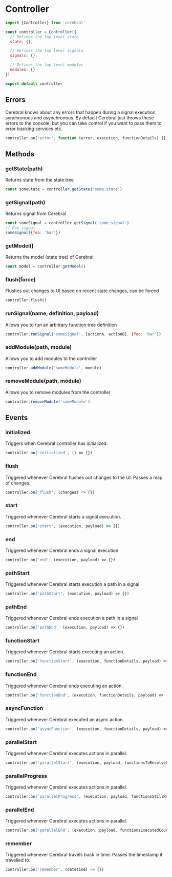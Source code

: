 # Controller

```js
import {Controller} from 'cerebral'

const controller = Controller({
  // Defines the top level state
  state: {},

  // Defines the top level signals
  signals: {},

  // Defines the top level modules
  modules: {}
})

export default controller
```

## Errors
Cerebral knows about any errors that happen during a signal execution, synchronous and asynchronous. By default Cerebral just throws these errors to the console, but you can take control if you want to pass them to error tracking services etc.

```js
controller.on('error', function (error, execution, functionDetails) {})
```

## Methods

### getState(path)
Returns state from the state tree

```js
const someState = controller.getState('some.state')
```

### getSignal(path)
Returns signal from Cerebral

```js
const someSignal = controller.getSignal('some.signal')
// Run signal
someSignal({foo: 'bar'})
```

### getModel()
Returns the model (state tree) of Cerebral

```js
const model = controller.getModel()
```

### flush(force)
Flushes out changes to UI based on recent state changes, can be forced

```js
controller.flush()
```

### runSignal(name, definition, payload)
Allows you to run an arbitrary function tree definition

```js
controller.runSignal('someSignal', [actionA, actionB], {foo: 'bar'})
```

### addModule(path, module)
Allows you to add modules to the controller

```js
controller.addModule('someModule', module)
```

### removeModule(path, module)
Allows you to remove modules from the controller

```js
controller.removeModule('someModule')
```

## Events

### initialized
Triggers when Cerebral controller has initialized.

```js
controller.on('initialized', () => {})
```

### flush
Triggered whenever Cerebral flushes out changes to the UI. Passes a map of changes.

```js
controller.on('flush', (changes) => {})
```

### start
Triggered whenever Cerebral starts a signal execution.

```js
controller.on('start', (execution, payload) => {})
```

### end
Triggered whenever Cerebral ends a signal execution.

```js
controller.on('end', (execution, payload) => {})
```

### pathStart
Triggered whenever Cerebral starts execution a path in a signal

```js
controller.on('pathStart', (execution, payload) => {})
```

### pathEnd
Triggered whenever Cerebral ends execution a path in a signal

```js
controller.on('pathEnd', (execution, payload) => {})
```

### functionStart
Triggered whenever Cerebral starts executing an action.

```js
controller.on('functionStart', (execution, functionDetails, payload) => {})
```

### functionEnd
Triggered whenever Cerebral ends executing an action.

```js
controller.on('functionEnd', (execution, functionDetails, payload) => {})
```

### asyncFunction
Triggered whenever Cerebral executed an async action.

```js
controller.on('asyncFunction', (execution, functionDetails, payload) => {})
```

### parallelStart
Triggered whenever Cerebral executes actions in parallel.

```js
controller.on('parallelStart', (execution, payload, functionsToResolveCount) => {})
```

### parallelProgress
Triggered whenever Cerebral executes actions in parallel.

```js
controller.on('parallelProgress', (execution, payload, functionsStillResolvingCount) => {})
```

### parallelEnd
Triggered whenever Cerebral executes actions in parallel.

```js
controller.on('parallelEnd', (execution, payload, functionsExecutedCount) => {})
```

### remember
Triggered whenever Cerebral travels back in time. Passes the timestamp it travelled to.

```js
controller.on('remember', (datetime) => {})
```
